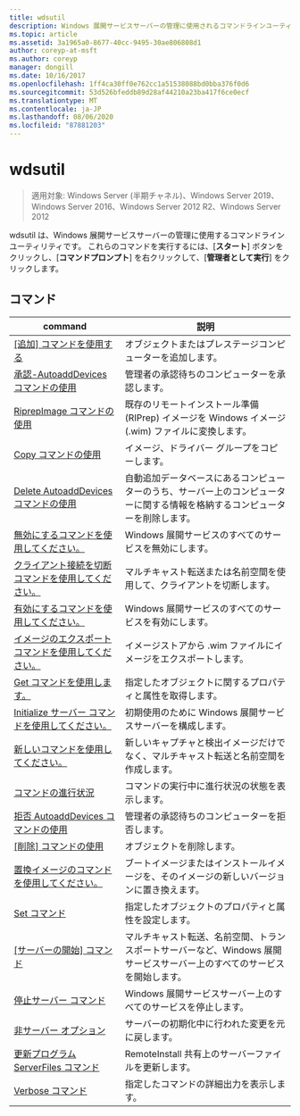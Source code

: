 ```yaml
---
title: wdsutil
description: Windows 展開サービスサーバーの管理に使用されるコマンドラインユーティリティである wdsutil のリファレンス記事です。
ms.topic: article
ms.assetid: 3a1965a0-8677-40cc-9495-30ae806808d1
author: coreyp-at-msft
ms.author: coreyp
manager: dongill
ms.date: 10/16/2017
ms.openlocfilehash: 1ff4ca30ff0e762cc1a51538088bd0bba376f0d6
ms.sourcegitcommit: 53d526bfeddb89d28af44210a23ba417f6ce0ecf
ms.translationtype: MT
ms.contentlocale: ja-JP
ms.lasthandoff: 08/06/2020
ms.locfileid: "87881203"
---
```

# <a name="wdsutil"></a>wdsutil

> 適用対象: Windows Server (半期チャネル)、Windows Server 2019、Windows Server 2016、Windows Server 2012 R2、Windows Server 2012

wdsutil は、Windows 展開サービスサーバーの管理に使用するコマンドラインユーティリティです。 これらのコマンドを実行するには、[**スタート**] ボタンをクリックし、[**コマンドプロンプト**] を右クリックして、[**管理者として実行**] をクリックします。
## <a name="commands"></a>コマンド
|command|説明|
|------|--------|
|[[追加] コマンドを使用する](using-the-add-command.md)|オブジェクトまたはプレステージコンピューターを追加します。|
|[承認-AutoaddDevices コマンドの使用](using-the-approve-autoadddevices-command.md)|管理者の承認待ちのコンピューターを承認します。|
|[RiprepImage コマンドの使用](using-the-convert-riprepimage-command.md)|既存のリモートインストール準備 (RIPrep) イメージを Windows イメージ (.wim) ファイルに変換します。|
|[Copy コマンドの使用](using-the-copy-command.md)|イメージ、ドライバー グループをコピーします。|
|[Delete AutoaddDevices コマンドの使用](using-the-delete-autoadddevices-command.md)|自動追加データベースにあるコンピューターのうち、サーバー上のコンピューターに関する情報を格納するコンピューターを削除します。|
|[無効にするコマンドを使用してください。](using-the-disable-command.md)|Windows 展開サービスのすべてのサービスを無効にします。|
|[クライアント接続を切断コマンドを使用してください。](using-the-disconnect-client-command.md)|マルチキャスト転送または名前空間を使用して、クライアントを切断します。|
|[有効にするコマンドを使用してください。](using-the-enable-command.md)|Windows 展開サービスのすべてのサービスを有効にします。|
|[イメージのエクスポート コマンドを使用してください。](using-the-export-image-command.md)|イメージストアから .wim ファイルにイメージをエクスポートします。|
|[Get コマンドを使用します。](using-the-get-command.md)|指定したオブジェクトに関するプロパティと属性を取得します。|
|[Initialize サーバー コマンドを使用してください。](using-the-initialize-server-command.md)|初期使用のために Windows 展開サービスサーバーを構成します。|
|[新しいコマンドを使用してください。](using-the-new-command.md)|新しいキャプチャと検出イメージだけでなく、マルチキャスト転送と名前空間を作成します。|
|[コマンドの進行状況](the-progress-command.md)|コマンドの実行中に進行状況の状態を表示します。|
|[拒否 AutoaddDevices コマンドの使用](using-the-reject-autoadddevices-command.md)|管理者の承認待ちのコンピューターを拒否します。|
|[[削除] コマンドの使用](using-the-remove-command.md)|オブジェクトを削除します。|
|[置換イメージのコマンドを使用してください。](using-the-replace-image-command.md)|ブートイメージまたはインストールイメージを、そのイメージの新しいバージョンに置き換えます。|
|[Set コマンド](the-set-command.md)|指定したオブジェクトのプロパティと属性を設定します。|
|[[サーバーの開始] コマンド](the-start-server-command.md)|マルチキャスト転送、名前空間、トランスポートサーバーなど、Windows 展開サービスサーバー上のすべてのサービスを開始します。|
|[停止サーバー コマンド](the-stop-server-command.md)|Windows 展開サービスサーバー上のすべてのサービスを停止します。|
|[非サーバー オプション](the-uninitialize-server-option.md)|サーバーの初期化中に行われた変更を元に戻します。|
|[更新プログラム ServerFiles コマンド](the-update-serverfiles-command.md)|RemoteInstall 共有上のサーバーファイルを更新します。|
|[Verbose コマンド](the-verbose-command.md)|指定したコマンドの詳細出力を表示します。|
